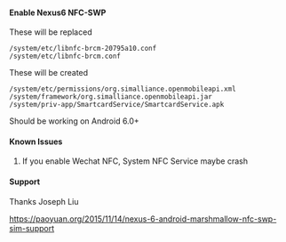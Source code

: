 #### Enable Nexus6 NFC-SWP
These will be replaced
```
/system/etc/libnfc-brcm-20795a10.conf
/system/etc/libnfc-brcm.conf
```
These will be created
```
/system/etc/permissions/org.simalliance.openmobileapi.xml
/system/framework/org.simalliance.openmobileapi.jar
/system/priv-app/SmartcardService/SmartcardService.apk
```

Should be working on Android 6.0+

#### Known Issues

1. If you enable Wechat NFC, System NFC Service maybe crash

#### Support

Thanks Joseph Liu

<https://paoyuan.org/2015/11/14/nexus-6-android-marshmallow-nfc-swp-sim-support>